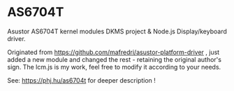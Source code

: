 # AS6704T

Asustor AS6704T kernel modules DKMS project & Node.js Display/keyboard driver.

Originated from https://github.com/mafredri/asustor-platform-driver , just added a new module and changed the rest - retaining the original author's sign.
The lcm.js is my work, feel free to modify it according to your needs.

See: https://phj.hu/as6704t for deeper description !
